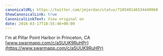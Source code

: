 ```yaml
---
canonicalURL: https://twitter.com/jmjordan/status/710540146534440960
ShowCanonicalLink: true
CanonicalLinkText: View original on
date: 2016-03-17T18:55:46+00:00
---
```

I'm at Pillar Point Harbor in Princeton, CA [www.swarmapp.com/c/aSUUK9RuHPr](https://www.swarmapp.com/c/aSUUK9RuHPr)